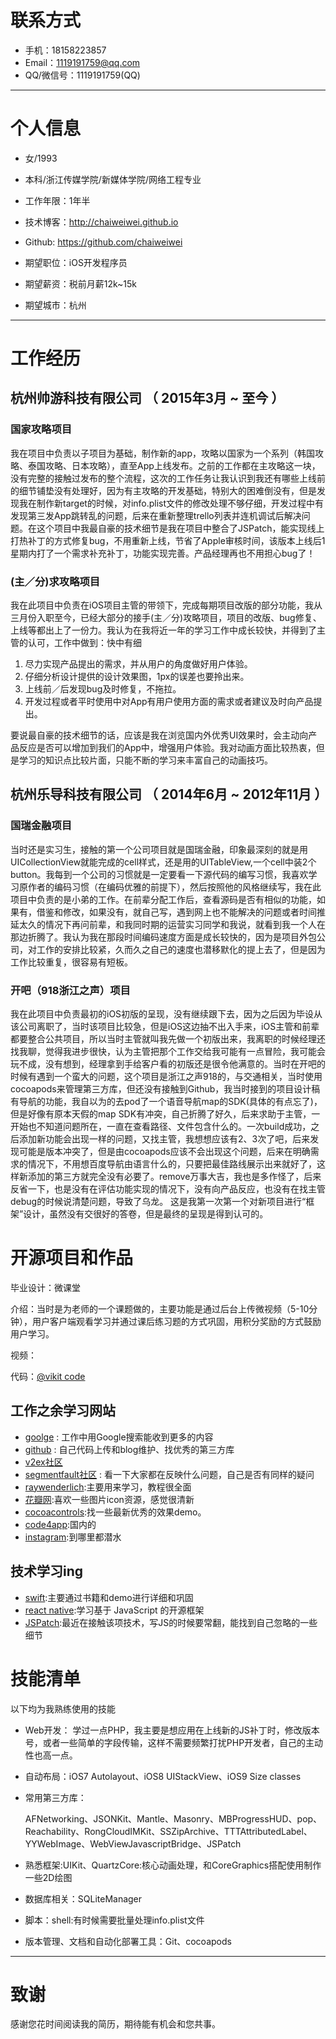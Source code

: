 # 联系方式

- 手机：18158223857
- Email：1119191759@qq.com
- QQ/微信号：1119191759(QQ)

---

# 个人信息

 - 女/1993
 - 本科/浙江传媒学院/新媒体学院/网络工程专业
 - 工作年限：1年半
 - 技术博客：http://chaiweiwei.github.io
 - Github: https://github.com/chaiweiwei

 - 期望职位：iOS开发程序员
 - 期望薪资：税前月薪12k~15k
 - 期望城市：杭州

---

# 工作经历
## 杭州帅游科技有限公司 （ 2015年3月 ~ 至今 ）

### 国家攻略项目
我在项目中负责以子项目为基础，制作新的app，攻略以国家为一个系列（韩国攻略、泰国攻略、日本攻略），直至App上线发布。之前的工作都在主攻略这一块，没有完整的接触过发布的整个流程，这次的工作任务让我认识到我还有哪些上线前的细节铺垫没有处理好，因为有主攻略的开发基础，特别大的困难倒没有，但是发现我在制作新target的时候，对info.plist文件的修改处理不够仔细，开发过程中有发现第三发App跳转乱的问题，后来在重新整理trello列表并连机调试后解决问题。在这个项目中我最自豪的技术细节是我在项目中整合了JSPatch，能实现线上打热补丁的方式修复bug，不用重新上线，节省了Apple审核时间，该版本上线后1星期内打了一个需求补充补丁，功能实现完善。产品经理再也不用担心bug了！

### (主／分)求攻略项目
我在此项目中负责在iOS项目主管的带领下，完成每期项目改版的部分功能，我从三月份入职至今，已经大部分的接手(主／分)攻略项目，项目的改版、bug修复、上线等都出上了一份力。我认为在我将近一年的学习工作中成长较快，并得到了主管的认可，工作中做到：快中有细

  1. 尽力实现产品提出的需求，并从用户的角度做好用户体验。
  2. 仔细分析设计提供的设计效果图，1px的误差也要拎出来。
  3. 上线前／后发现bug及时修复，不拖拉。
  4. 开发过程或者平时使用中对App有用户使用方面的需求或者建议及时向产品提出。

要说最自豪的技术细节的话，应该是我在浏览国内外优秀UI效果时，会主动向产品反应是否可以增加到我们的App中，增强用户体验。我对动画方面比较热衷，但是学习的知识点比较片面，只能不断的学习来丰富自己的动画技巧。


## 杭州乐导科技有限公司 （ 2014年6月 ~ 2012年11月 ）

### 国瑞金融项目
当时还是实习生，接触的第一个公司项目就是国瑞金融，印象最深刻的就是用UICollectionView就能完成的cell样式，还是用的UITableView,一个cell中装2个button。我每到一个公司的习惯就是一定要看一下源代码的编写习惯，我喜欢学习原作者的编码习惯（在编码优雅的前提下），然后按照他的风格继续写，我在此项目中负责的是小弟的工作。在前辈分配工作后，查看源码是否有相似的功能，如果有，借鉴和修改，如果没有，就自己写，遇到网上也不能解决的问题或者时间推延太久的情况下再问前辈，和我同时期的运营实习同学和我说，就看到我一个人在那边折腾了。我认为我在那段时间编码速度方面是成长较快的，因为是项目外包公司，对工作的安排比较紧，久而久之自己的速度也潜移默化的提上去了，但是因为工作比较重复，很容易有短板。

### 开吧（918浙江之声）项目
我在此项目中负责最初的iOS初版的呈现，没有继续跟下去，因为之后因为毕设从该公司离职了，当时该项目比较急，但是iOS这边抽不出入手来，iOS主管和前辈都要整合公共项目，所以当时主管就叫我先做一个初版出来，我离职的时候经理还找我聊，觉得我进步很快，认为主管把那个工作交给我可能有一点冒险，我可能会玩不成，没有想到，经理拿到手给客户看的初版还是很令他满意的。当时在开吧的时候有遇到一个蛮大的问题，这个项目是浙江之声918的，与交通相关，当时使用cocoapods来管理第三方库，但还没有接触到Github，我当时接到的项目设计稿有导航的功能，我自以为的去pod了一个语音导航map的SDK(具体的有点忘了)，但是好像有原本天假的map SDK有冲突，自己折腾了好久，后来求助于主管，一开始也不知道问题所在，一直在查看路径、文件包含什么的。一次build成功，之后添加新功能会出现一样的问题，又找主管，我想想应该有2、3次了吧，后来发现可能是版本冲突了，但是由cocoapods应该不会出现这个问题，后来在明确需求的情况下，不用想百度导航由语言什么的，只要把最佳路线展示出来就好了，这样新添加的第三方就完全没有必要了。remove万事大吉，我也是多作怪了，后来反省一下，也是没有在评估功能实现的情况下，没有向产品反应，也没有在找主管debug的时候说清楚问题，导致了乌龙。
这是我第一次第一个对新项目进行“框架”设计，虽然没有交很好的答卷，但是最终的呈现是得到认可的。


# 开源项目和作品

毕业设计：微课堂

介绍：当时是为老师的一个课题做的，主要功能是通过后台上传微视频（5-10分钟），用户客户端观看学习并通过课后练习题的方式巩固，用积分奖励的方式鼓励用户学习。

视频：

代码：[@vikit code](https://github.com/chaiweiwei/real_Vikit)

## 工作之余学习网站

 - [goolge](https://google.com) : 工作中用Google搜索能收到更多的内容
 - [github](https://github.com) : 自己代码上传和blog维护、找优秀的第三方库
 - [v2ex社区](http://v2ex.com)
 - [segmentfault社区](http://segmentfault.com) : 看一下大家都在反映什么问题，自己是否有同样的疑问
 - [raywenderlich](http://www.raywenderlich.com):主要用来学习，教程很全面
 - [花瓣网](http://huaban.com):喜欢一些图片icon资源，感觉很清新
 - [cocoacontrols](https://www.cocoacontrols.com):找一些最新优秀的效果demo。
 - [code4app](http://code4app.com):国内的
 - [instagram](https://www.instagram.com):到哪里都潜水

## 技术学习ing

- [swift](https://developer.apple.com/swift/blog/):主要通过书籍和demo进行详细和巩固
- [react native](https://facebook.github.io/react-native/):学习基于 JavaScript 的开源框架
- [JSPatch](https://github.com/bang590/JSPatch/wiki):最近在接触该项技术，写JS的时候要常翻，能找到自己忽略的一些细节

# 技能清单

以下均为我熟练使用的技能

- Web开发：
学过一点PHP，我主要是想应用在上线新的JS补丁时，修改版本号，或者一些简单的字段传输，这样不需要频繁打扰PHP开发者，自己的主动性也高一点。
- 自动布局：iOS7 Autolayout、iOS8 UIStackView、iOS9 Size classes
- 常用第三方库：

  AFNetworking、JSONKit、Mantle、Masonry、MBProgressHUD、pop、Reachability、RongCloudIMKit、SSZipArchive、TTTAttributedLabel、YYWebImage、WebViewJavascriptBridge、JSPatch

- 熟悉框架:UIKit、QuartzCore:核心动画处理，和CoreGraphics搭配使用制作一些2D绘图
- 数据库相关：SQLiteManager
- 脚本：shell:有时候需要批量处理info.plist文件
- 版本管理、文档和自动化部署工具：Git、cocoapods

---

# 致谢
感谢您花时间阅读我的简历，期待能有机会和您共事。
